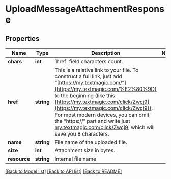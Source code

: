 # UploadMessageAttachmentResponse

## Properties
Name | Type | Description | Notes
------------ | ------------- | ------------- | -------------
**chars** | **int** | &#x60;href&#x60; field characters count. | 
**href** | **string** | This is a relative link to your file. To construct a full link, just add “[https://my.textmagic.com/”](https://my.textmagic.com/%E2%80%9D) to the beginning (like this: [https://my.textmagic.com/click/Zwcj9](https://my.textmagic.com/click/Zwcj9)). For most modern devices, you can omit the “https://” part and write just [my.textmagic.com/click/Zwcj9](https://my.textmagic.com/click/Zwcj9), which will save you 8 characters. | 
**name** | **string** | File name of the uploaded file. | 
**size** | **int** | Attachment size in bytes. | 
**resource** | **string** | Internal file name | 

[[Back to Model list]](../README.md#documentation-for-models) [[Back to API list]](../README.md#documentation-for-api-endpoints) [[Back to README]](../README.md)


